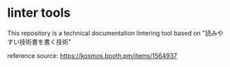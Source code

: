 # linter tools

This repository is a technical documentation lintering tool based on "読みやすい技術書を書く技術"

reference source: https://kosmos.booth.pm/items/1564937
